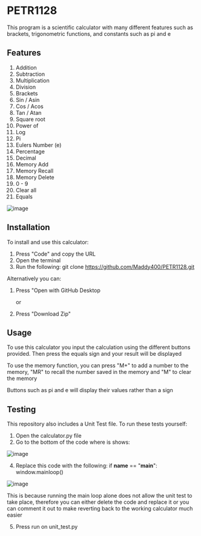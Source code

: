 # PETR1128
This program is a scientific calculator with many different features such as brackets, trigonometric functions, and constants such as pi and e

## Features
1. Addition
2. Subtraction
3. Multiplication
4. Division
5. Brackets
6. Sin / Asin
7. Cos / Acos
8. Tan / Atan
9. Square root
10. Power of
11. Log
12. Pi
13. Eulers Number (e)
14. Percentage
15. Decimal
16. Memory Add
17. Memory Recall
18. Memory Delete
19. 0 - 9
20. Clear all
21. Equals

![image](https://github.com/user-attachments/assets/a627aab6-916f-4184-a72d-47ff1acff5a3)

## Installation
To install and use this calculator:

1. Press "Code" and copy the URL
2. Open the terminal
3. Run the following: git clone https://github.com/Maddy400/PETR1128.git

Alternatively you can:

1. Press "Open with GitHub Desktop

   or
3. Press "Download Zip"

## Usage
To use this calculator you input the calculation using the different buttons provided. Then press the equals sign and your result will be displayed

To use the memory function, you can press "M+" to add a number to the memory, "MR" to recall the number saved in the memory and "M" to clear the memory

Buttons such as pi and e will display their values rather than a sign

## Testing
This repository also includes a Unit Test file. To run these tests yourself:

1. Open the calculator.py file
2. Go to the bottom of the code where is shows:
   
![image](https://github.com/user-attachments/assets/384e982e-c069-4891-8bd4-62a12664ddb5)

4. Replace this code with the following:
   if __name__ == "__main__":
    window.mainloop()
   
![image](https://github.com/user-attachments/assets/1c488349-44b5-4ead-9b9e-ba919f1c8d8e)

This is because running the main loop alone does not allow the unit test to take place, therefore you can either delete the code and replace it or you can comment it out to make reverting back to the working calculator much easier

5. Press run on unit_test.py
